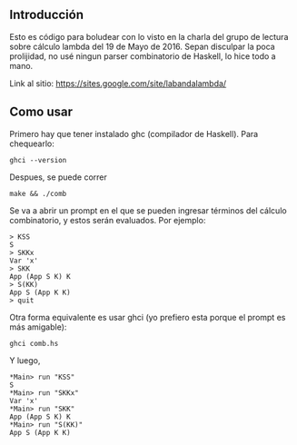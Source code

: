 Introducción
------------

Esto es código para boludear con lo visto en la charla del grupo de lectura sobre cálculo lambda del 19 de Mayo de 2016.
Sepan disculpar la poca prolijidad, no usé ningun parser combinatorio de Haskell, lo hice todo a mano.

Link al sitio: https://sites.google.com/site/labandalambda/


Como usar
---------

Primero hay que tener instalado ghc (compilador de Haskell). Para chequearlo:

    ghci --version

Despues, se puede correr

    make && ./comb

Se va a abrir un prompt en el que se pueden ingresar términos del cálculo combinatorio, y estos serán evaluados. Por ejemplo:

    > KSS
    S
    > SKKx
    Var 'x'
    > SKK
    App (App S K) K
    > S(KK)
    App S (App K K)
    > quit

Otra forma equivalente es usar ghci (yo prefiero esta porque el prompt es más amigable):

    ghci comb.hs

Y luego,

    *Main> run "KSS"
    S
    *Main> run "SKKx"
    Var 'x'
    *Main> run "SKK"
    App (App S K) K
    *Main> run "S(KK)"
    App S (App K K)






